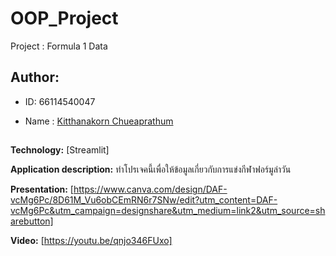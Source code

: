 # OOP_Project

Project : Formula 1 Data

## Author:

  - ID: 66114540047

  - Name : [Kitthanakorn Chueaprathum](https://github.com/BabyPolarisu)
##
**Technology:** [Streamlit]

**Application description:** ทำโปรเจคนี้เพื่อให้ข้อมูลเกี่ยวกับการแข่งกีฬาฟอร์มูล่าวัน

**Presentation:** [https://www.canva.com/design/DAF-vcMg6Pc/8D61M_Vu6obCEmRN6r7SNw/edit?utm_content=DAF-vcMg6Pc&utm_campaign=designshare&utm_medium=link2&utm_source=sharebutton]

**Video:** [https://youtu.be/qnjo346FUxo]
##
